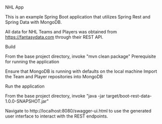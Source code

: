 NHL App

This is an example Spring Boot application that utilizes Spring Rest and Spring Data with MongoDB.

All data for NHL Teams and Players was obtained from https://fantasydata.com through their REST API.

Build

From the base project directory, invoke "mvn clean package"
Prerequisite for running the application

Ensure that MongoDB is running with defaults on the local machine
Import the Team and Player repositories into MongoDB 

Run the application

From the base project directory, invoke "java -jar target/boot-rest-data-1.0.0-SNAPSHOT.jar"

Navigate to http://localhost:8080/swagger-ui.html to use the generated user interface to interact with the REST endpoints.